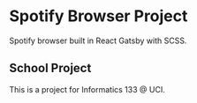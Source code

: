 # Spotify Browser Project

Spotify browser built in React Gatsby with SCSS.

## School Project

This is a project for Informatics 133 @ UCI.